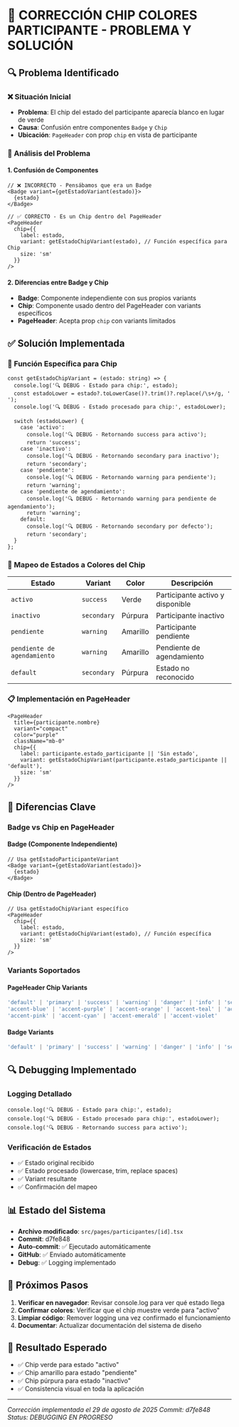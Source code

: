 # 🎨 CORRECCIÓN CHIP COLORES PARTICIPANTE - PROBLEMA Y SOLUCIÓN

## 🔍 Problema Identificado

### ❌ Situación Inicial
- **Problema**: El chip del estado del participante aparecía blanco en lugar de verde
- **Causa**: Confusión entre componentes `Badge` y `Chip`
- **Ubicación**: `PageHeader` con prop `chip` en vista de participante

### 🔧 Análisis del Problema

#### 1. **Confusión de Componentes**
```tsx
// ❌ INCORRECTO - Pensábamos que era un Badge
<Badge variant={getEstadoVariant(estado)}>
  {estado}
</Badge>

// ✅ CORRECTO - Es un Chip dentro del PageHeader
<PageHeader
  chip={{
    label: estado,
    variant: getEstadoChipVariant(estado), // Función específica para Chip
    size: 'sm'
  }}
/>
```

#### 2. **Diferencias entre Badge y Chip**
- **Badge**: Componente independiente con sus propios variants
- **Chip**: Componente usado dentro del PageHeader con variants específicos
- **PageHeader**: Acepta prop `chip` con variants limitados

## ✅ Solución Implementada

### 🔧 Función Específica para Chip

```tsx
const getEstadoChipVariant = (estado: string) => {
  console.log('🔍 DEBUG - Estado para chip:', estado);
  const estadoLower = estado?.toLowerCase()?.trim()?.replace(/\s+/g, ' ');
  console.log('🔍 DEBUG - Estado procesado para chip:', estadoLower);
  
  switch (estadoLower) {
    case 'activo': 
      console.log('🔍 DEBUG - Retornando success para activo');
      return 'success';
    case 'inactivo': 
      console.log('🔍 DEBUG - Retornando secondary para inactivo');
      return 'secondary';
    case 'pendiente': 
      console.log('🔍 DEBUG - Retornando warning para pendiente');
      return 'warning';
    case 'pendiente de agendamiento': 
      console.log('🔍 DEBUG - Retornando warning para pendiente de agendamiento');
      return 'warning';
    default: 
      console.log('🔍 DEBUG - Retornando secondary por defecto');
      return 'secondary';
  }
};
```

### 🎨 Mapeo de Estados a Colores del Chip

| Estado | Variant | Color | Descripción |
|--------|---------|-------|-------------|
| `activo` | `success` | Verde | Participante activo y disponible |
| `inactivo` | `secondary` | Púrpura | Participante inactivo |
| `pendiente` | `warning` | Amarillo | Participante pendiente |
| `pendiente de agendamiento` | `warning` | Amarillo | Pendiente de agendamiento |
| `default` | `secondary` | Púrpura | Estado no reconocido |

### 📋 Implementación en PageHeader

```tsx
<PageHeader
  title={participante.nombre}
  variant="compact"
  color="purple"
  className="mb-0"
  chip={{
    label: participante.estado_participante || 'Sin estado',
    variant: getEstadoChipVariant(participante.estado_participante || 'default'),
    size: 'sm'
  }}
/>
```

## 🎯 Diferencias Clave

### Badge vs Chip en PageHeader

#### **Badge (Componente Independiente)**
```tsx
// Usa getEstadoParticipanteVariant
<Badge variant={getEstadoVariant(estado)}>
  {estado}
</Badge>
```

#### **Chip (Dentro de PageHeader)**
```tsx
// Usa getEstadoChipVariant específico
<PageHeader
  chip={{
    label: estado,
    variant: getEstadoChipVariant(estado), // Función específica
    size: 'sm'
  }}
/>
```

### **Variants Soportados**

#### **PageHeader Chip Variants**
```typescript
'default' | 'primary' | 'success' | 'warning' | 'danger' | 'info' | 'secondary' | 
'accent-blue' | 'accent-purple' | 'accent-orange' | 'accent-teal' | 'accent-indigo' | 
'accent-pink' | 'accent-cyan' | 'accent-emerald' | 'accent-violet'
```

#### **Badge Variants**
```typescript
'default' | 'primary' | 'success' | 'warning' | 'danger' | 'info' | 'secondary'
```

## 🔍 Debugging Implementado

### **Logging Detallado**
```tsx
console.log('🔍 DEBUG - Estado para chip:', estado);
console.log('🔍 DEBUG - Estado procesado para chip:', estadoLower);
console.log('🔍 DEBUG - Retornando success para activo');
```

### **Verificación de Estados**
- ✅ Estado original recibido
- ✅ Estado procesado (lowercase, trim, replace spaces)
- ✅ Variant resultante
- ✅ Confirmación del mapeo

## 📊 Estado del Sistema
- **Archivo modificado**: `src/pages/participantes/[id].tsx`
- **Commit**: d7fe848
- **Auto-commit**: ✅ Ejecutado automáticamente
- **GitHub**: ✅ Enviado automáticamente
- **Debug**: ✅ Logging implementado

## 🔄 Próximos Pasos
1. **Verificar en navegador**: Revisar console.log para ver qué estado llega
2. **Confirmar colores**: Verificar que el chip muestre verde para "activo"
3. **Limpiar código**: Remover logging una vez confirmado el funcionamiento
4. **Documentar**: Actualizar documentación del sistema de diseño

## 🎯 Resultado Esperado
- ✅ Chip verde para estado "activo"
- ✅ Chip amarillo para estado "pendiente"
- ✅ Chip púrpura para estado "inactivo"
- ✅ Consistencia visual en toda la aplicación

---
*Corrección implementada el 29 de agosto de 2025*
*Commit: d7fe848*
*Status: DEBUGGING EN PROGRESO*

